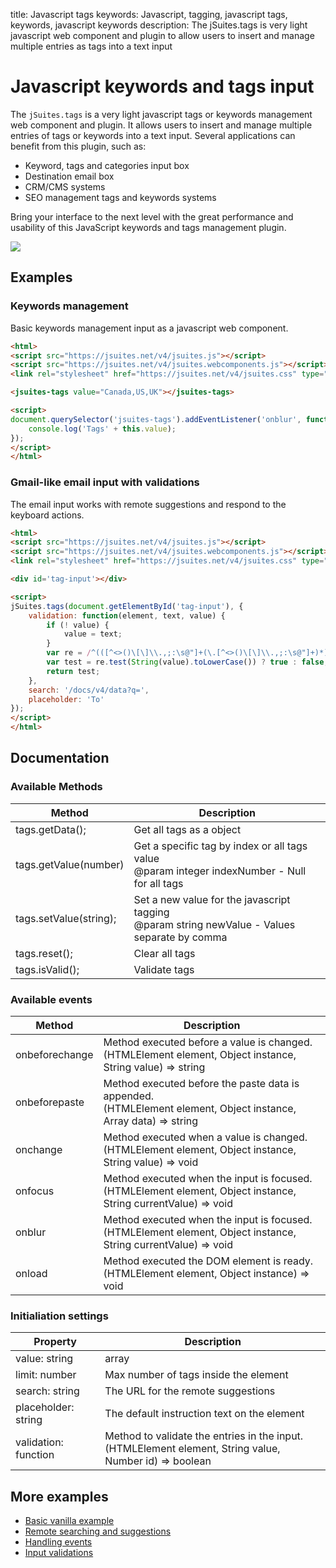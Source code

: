 title: Javascript tags
keywords: Javascript, tagging, javascript tags, keywords, javascript keywords
description: The jSuites.tags is very light javascript web component and plugin to allow users to insert and manage multiple entries as tags into a text input

Javascript keywords and tags input
==================================

The `jSuites.tags` is a very light javascript tags or keywords management web component and plugin. It allows users to insert and manage multiple entries of tags or keywords into a text input. Several applications can benefit from this plugin, such as:

* Keyword, tags and categories input box
* Destination email box
* CRM/CMS systems
* SEO management tags and keywords systems

Bring your interface to the next level with the great performance and usability of this JavaScript keywords and tags management plugin.

![](img/js-tags.svg)

  

Examples
--------

  

### Keywords management

Basic keywords management input as a javascript web component.  
  
  
```html
<html>
<script src="https://jsuites.net/v4/jsuites.js"></script>
<script src="https://jsuites.net/v4/jsuites.webcomponents.js"></script>
<link rel="stylesheet" href="https://jsuites.net/v4/jsuites.css" type="text/css" />

<jsuites-tags value="Canada,US,UK"></jsuites-tags>

<script>
document.querySelector('jsuites-tags').addEventListener('onblur', function() {
    console.log('Tags' + this.value);
});
</script>
</html>
```
  

### Gmail-like email input with validations

The email input works with remote suggestions and respond to the keyboard actions.  
  

  
```html
<html>
<script src="https://jsuites.net/v4/jsuites.js"></script>
<script src="https://jsuites.net/v4/jsuites.webcomponents.js"></script>
<link rel="stylesheet" href="https://jsuites.net/v4/jsuites.css" type="text/css" />

<div id='tag-input'></div>

<script>
jSuites.tags(document.getElementById('tag-input'), {
    validation: function(element, text, value) {
        if (! value) {
            value = text;
        }
        var re = /^(([^<>()\[\]\\.,;:\s@"]+(\.[^<>()\[\]\\.,;:\s@"]+)*)|(".+"))@((\[[0-9]{1,3}\.[0-9]{1,3}\.[0-9]{1,3}\.[0-9]{1,3}\])|(([a-zA-Z\-0-9]+\.)+[a-zA-Z]{2,}))$/;
        var test = re.test(String(value).toLowerCase()) ? true : false;
        return test;
    },
    search: '/docs/v4/data?q=',
    placeholder: 'To'
});
</script>
</html>
```
  
  

Documentation
-------------

### Available Methods

| Method | Description |
| --- | --- |
| tags.getData(); | Get all tags as a object |
| tags.getValue(number) | Get a specific tag by index or all tags value  <br>@param integer indexNumber - Null for all tags |
| tags.setValue(string); | Set a new value for the javascript tagging  <br>@param string newValue - Values separate by comma |
| tags.reset(); | Clear all tags |
| tags.isValid(); | Validate tags |

  
  

### Available events

| Method | Description |
| --- | --- |
| onbeforechange | Method executed before a value is changed.  <br>(HTMLElement element, Object instance, String value) => string | false | undefined |
| onbeforepaste | Method executed before the paste data is appended.  <br>(HTMLElement element, Object instance, Array data) => string | false | undefined |
| onchange | Method executed when a value is changed.  <br>(HTMLElement element, Object instance, String value) => void |
| onfocus | Method executed when the input is focused.  <br>(HTMLElement element, Object instance, String currentValue) => void |
| onblur | Method executed when the input is focused.  <br>(HTMLElement element, Object instance, String currentValue) => void |
| onload | Method executed the DOM element is ready.  <br>(HTMLElement element, Object instance) => void |

  
  

### Initialiation settings

| Property | Description |
| --- | --- |
| value: string | array | Initial value of the compontent. An string separate by comma or an array of objects. |
| limit: number | Max number of tags inside the element |
| search: string | The URL for the remote suggestions |
| placeholder: string | The default instruction text on the element |
| validation: function | Method to validate the entries in the input.  <br>(HTMLElement element, String value, Number id) => boolean |

  
  

More examples
-------------

* [Basic vanilla example](/docs/v4/javascript-tags/basic)
* [Remote searching and suggestions](/docs/v4/javascript-tags/remote-search)
* [Handling events](/docs/v4/javascript-tags/events)
* [Input validations](/docs/v4/javascript-tags/validations)
